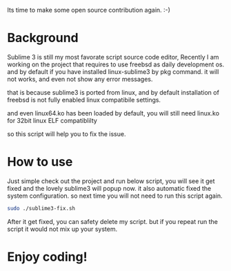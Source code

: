 Its time to make some open source contribution again. :-)

# Background
Sublime 3 is still my most favorate script source code editor, Recently I am working on the project that requires to use freebsd as daily development os. and by default if you have installed linux-sublime3 by pkg command. it will not works, and even not show any error messages. 

that is because sublime3 is ported from linux, and by default installation of freebsd is not fully enabled linux compatibile settings. 

and even linux64.ko has been loaded by default, you will still need linux.ko for 32bit linux ELF compatiblilty

so this script will help you to fix the issue.

# How to use
Just simple check out the project and run below script, you will see it get fixed and the lovely sublime3 will popup now.
it also automatic fixed the system configuration. so next time you will not need to run this script again.

```sh
sudo ./sublime3-fix.sh
```

After it get fixed, you can safety delete my script. but if you repeat run the script it would not mix up your system.

# Enjoy coding!